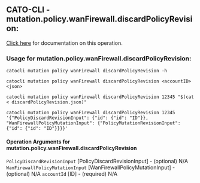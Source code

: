 
## CATO-CLI - mutation.policy.wanFirewall.discardPolicyRevision:
[Click here](https://api.catonetworks.com/documentation/#mutation-discardPolicyRevision) for documentation on this operation.

### Usage for mutation.policy.wanFirewall.discardPolicyRevision:

`catocli mutation policy wanFirewall discardPolicyRevision -h`

`catocli mutation policy wanFirewall discardPolicyRevision <accountID> <json>`

`catocli mutation policy wanFirewall discardPolicyRevision 12345 "$(cat < discardPolicyRevision.json)"`

`catocli mutation policy wanFirewall discardPolicyRevision 12345 '{"PolicyDiscardRevisionInput": {"id": {"id": "ID"}}, "WanFirewallPolicyMutationInput": {"PolicyMutationRevisionInput": {"id": {"id": "ID"}}}}'`

#### Operation Arguments for mutation.policy.wanFirewall.discardPolicyRevision ####
`PolicyDiscardRevisionInput` [PolicyDiscardRevisionInput] - (optional) N/A 
`WanFirewallPolicyMutationInput` [WanFirewallPolicyMutationInput] - (optional) N/A 
`accountId` [ID] - (required) N/A 
